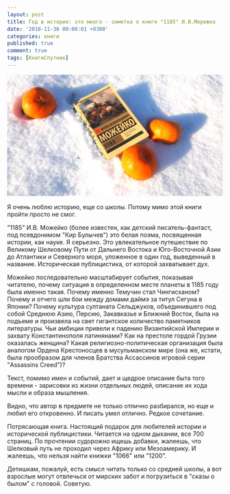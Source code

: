 ```yaml
---
layout: post
title: Год в истории: это много - заметка о книге "1185" И.В.Мережко
date: '2018-11-30 09:00:01 +0300'
categories: книги
published: true
comment: true
tags: [КнигиСпутник]
---
```


![1185 Мережко]( /image/1185.jpg)

Я очень люблю историю, еще со школы. Потому мимо этой книги пройти просто не смог.

"1185" И.В. Можейко (более известен, как детский писатель-фантаст, под псевдонимом "Кир Булычев") это белая поэма, посвященная истории, как науке. Я серьезно. Это увлекательное путешествие по Великому Шелковому Пути от Дальнего Востока и Юго-Восточной Азии до Атлантики и Северного моря, уложенное в один год, выведенный в название. Историческая публицистика, от которой захватывает дух.

Можейко последовательно масштабирует события, показывая читателю, почему ситуация в определенном месте планеты в 1185 году была именно такая. Почему именно Темучин стал Чингисханом? Почему и отчего шли бои между домами даймэ за титул Сегуна в Японии? Почему культура султаната Сельджуков, объединившего под собой Среднюю Азию, Персию, Закавказье и Ближний Восток, была на подъеме и произвела на свет гигантское количество памятников литературы. Чьи амбиции привели к падению Византийской Империи и захвату Константинополя латинянами? Как на престоле гордой Грузии оказалась женщина? Какая религиозно-политическая организация была аналогом Ордена Крестоносцев в мусульманском мире (она же, кстати, была прообразом для членов Братства Ассассинов игровой серии "Assassins Creed")?

Текст, помимо имен и событий, дает и щедрое описание быта того времени - зарисовки из жизни отдельных людей, описание их хода мысли и образа мышления.

Видно, что автор в предмете не только отлично разбирался, но еще и любил его откровенно. И писать умел отлично. Редкое сочетание.

Потрясающая книга. Настоящий подарок для любителей истории и исторической публицистики. Читается на одном дыхании, все 700 страниц.  По прочтении судорожно ищешь добавки, жалеешь, что Шелковый путь не проходил через Африку или Мезоамерику. И жалеешь, что нельзя найти книжки "1066" или "1200".

Детишкам, пожалуй, есть смысл читать только со средней школы,  а вот взрослые могут отвлечься от мирских забот и погрузиться в "сказы о былом" с головой. Советую.

